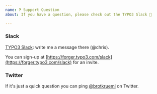 ```yaml
---
name: ❓ Support Question
about: If you have a question, please check out the TYPO3 Slack 🤗

---
```


### Slack

[TYPO3 Slack](https://typo3.slack.com): write me a message there (@chris).

You can sign-up at [https://forger.typo3.com/slack](https://forger.typo3.com/slack) for an invite.

### Twitter

If it's just a quick question you can ping [@brotkrueml](https://twitter.com/brotkrueml) on Twitter.
